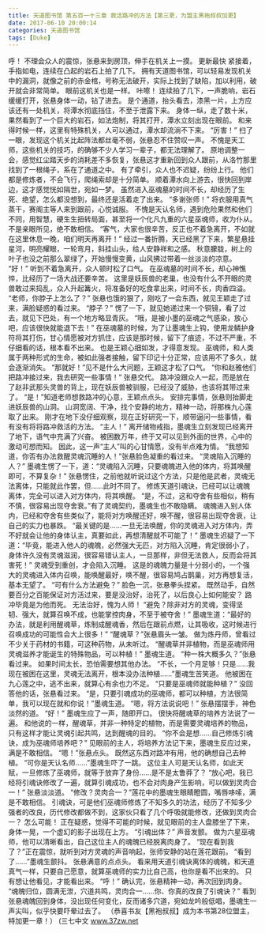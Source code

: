 ```yaml
---
title: 天道图书馆 第五百一十三章 救活路冲的方法【第三更，为盟主黑袍叔叔加更】
date: 2017-06-10 20:00:14
categories: 天道图书馆
tags: [Duke]
---
```


呼！
不理会众人的震惊，张悬来到房顶，伸手在机关上一摸。 更新最快
紧接着，手指如电，连续在凸起的岩石上拍了几下。
拥有天道图书馆，可以轻易发现机关中的漏洞，就像之前的赤金棺，号称无法破开，实际上找到了缺陷，加以利用，破开就会非常简单。
眼前这机关也是一样。
咔嚓！
连续拍了几下，一声脆响，岩石缓缓打开，张悬身体一动，钻了进去。
是个通道，抬头看去，漆黑一片，上方应该还有一处机关，将潭水彻底挡住，不至于泄露下来。
身体一纵，走了数十米，果然看到了一个巨大的岩石，如法炮制，将其打开，潭水立刻出现在眼前。
和来得时候一样，这里有特殊机关，人可以通过，潭水却流淌不下来。
“厉害！”
扫了一眼，发现这个机关比起阵法都丝毫不弱，张悬忍不住赞叹一声。
不愧是天工师，这些机关的技巧，的确够不少人学习一辈子，都无法理解了。
原地调整一会，感觉红尘踏天步的消耗差不多恢复，张悬这才重新回到众人跟前，从洛竹那里找到了一根绳子，系在了通道之中。
有了牵引，众人也不迟疑，纷纷上行。
他们都是修炼者，不会飞行，爬绳索却是十分简单。
顺着潭水向上游去，很快回到岸边，这才感觉恍如隔世，宛如一梦。
虽然进入巫魂墓的时间不长，却经历了生死、绝望，怎么都没想到，最终还是活着走了出来。
“多谢张师！”
将衣服用真气蒸干，赛阁主等人来到跟前，心悦诚服。
不愧是天认名师，遇到危险果然和他们不同，用智慧，硬生生扭转局面，甚至将一个化凡九重的六星巫魂师，收为仆从。
不是亲眼所见，绝不敢相信。
“客气，大家也很辛苦，反正也不着急离开，不如就在这里休息一晚，咱们明天再离开！”
经过一番折腾，天已经黑了下来，繁星悬挂星河，明亮耀眼，一轮弯月，斜挂山头，给人安静祥和之感。
秋意朦胧，树上的叶子也没之前那么翠绿了，开始慢慢变黄，山风拂过带着一丝淡淡的凉意。
“好！”
听到不着急离开，众人顿时松了口气。
在巫魂墓的时间不长，却心神憔悴，比经历了一场大战还要辛苦。
这里是妖辰兽的老巢，也没有什么不开眼的灵兽敢过来捣乱，众人升起篝火，将准备好的吃食拿出来，时间不长，肉香四溢。
“老师，你脖子上怎么了？”
张悬也饿的狠了，刚吃了一会东西，就见王颖走了过来，满脸疑惑的看过来。
“脖子？”
愣了一下，就见她递过来一个铜镜，看了过去，就见下巴处，有一个地方略显青灰。
“哦，是被小墨的巫魂之气感染，放心吧，应该很快就能退下去！”
在巫魂墓的时候，为了让墨魂生上钩，使用龙鳞护身符将其打伤，甘心情愿被对方抓住，应该是那时候，留下了痕迹，不过不严重，不仔细看的话，根本看不出来。
也是王颖心细如发，才得意发现。
巫魂师，和人类属于两种形式的生命，被如此强者接触，留下印记十分正常，应该用不了多久，就会逐渐消失。
“那就好！”见不是什么大问题，王颖这才松了口气。
“你和赵雅他们把路冲接过来，我去研究一些事情！”
张悬交代。
路冲没跟众人一起，而是放在了赵非武那头灵兽的背上，现在妖辰兽被驯服，已经没了威胁，也该将其带过来了。
“是！”知道老师想救路冲的心意，王颖点点头。
安排完事情，张悬则抬脚走进妖辰兽的山洞。
山洞宽阔、干净，找个安静的地方，精神一动，将那株九心莲取了出来。
刚才在地下没仔细观察，现在正好研究一下，顺带逼问一些事情，看有没有将将路冲救活的方法。
“主人！”
离开储物戒指，墨魂生立刻发现已经离开了地下，语气中充满了兴奋。
被困数万年，终于又可以见到外面的世界，心中的激动可想而知。
因此，这一声“主人”叫的心甘情愿，没有半点难为情。
“我想知道，你否有办法救醒灵魂沉睡的人！”张悬脸色凝重的看过来。
“灵魂陷入沉睡的人？”
墨魂生愣了一下，道：“灵魂陷入沉睡，只要魂魄进入他的体内，将其唤醒即可，不算复杂！”
张悬愣住，之前他就听说过这个方法，只是他是武者，灵魂无法离体，只能就此作罢，但……此时不同了。
修炼天道引魂诀，已经可以让魂魄离体，完全可以进入对方体内，将其唤醒。
“是，不过，这和夺舍有些相似，稍有不慎，很容易出现夺舍衰。”有了灵魂契约，墨魂生也不敢隐瞒。
魂魄进入别人体内，已经和夺舍有些类似了，能将对方唤醒还好，唤不醒，很容易出现夺舍衰，让自己的实力也暴跌。
“最关键的是……一旦无法唤醒，你的灵魂进入对方体内，弄不好就会让他的身体认主，真要如此，再想清醒就不可能了！”
墨魂生迟疑了一下道：“毕竟，能进入他人的魂魄，必然强大无匹，对方陷入沉睡，肯定很弱小了，身体许久没有灵魂滋润，很容易错认主人，一旦那样，非但无法救人，反而会将其害死！”
灵魂受到重创，才会陷入沉睡。
这是的魂魄力量是十分弱小的，一个强大的灵魂进入体内召唤，能唤醒最好，唤不醒，很容易鸠占鹊巢，对方再想复活，基本无望了。
“可有什么方法避免？”
脸色一沉，张悬拳头捏紧。
既然动手，自然要百分之百能保证对方活过来，要是没治好，治死了，以后良心上如何能安？
路冲毕竟是为他而死。
无法治好，愧为人师！
“避免？除非对方的灵魂，变得坚韧、强大，就算召唤不成，也能掌控肉身，不至于被夺舍！”
墨魂生道：“最好的办法，就是利用醒魂草，炼制成醒魂香，然后在跟前点燃，让其吸收，这时候进行召唤成功的可能性会大上很多！”
“醒魂草？”张悬眉头一皱。
做为炼丹师，曾看过不少关于药材的书籍，可这种药物，从未听过。
“醒魂草并非植物，而是巫魂师用灵魂滋养才能诞生的特殊物品，可以种植！”
墨魂生道。
“种一株大概多久？”张悬看过来。
如果时间太长，恐怕需要想其他办法。
“不长，一个月足够！只是……我现在被困在这里，灵魂无法离开，根本没办法种植……”墨魂生苦笑道。
他被困在九心莲之中，逃不出来，就算心有余也力不足。
“只要是巫魂师就能种植？”
没回答他的话，张悬看过来。
“是，只要引魂成功的巫魂师，都可以种植，方法很简单，我可以现在就和你说！”墨魂生道。
“嗯，将方法说说吧！”
张悬摆摆手，神色淡然的道。
“好！”
墨魂生应了一声，随即开口。
很快将醒魂草的培养方法说了一遍。
和他说的一样，醒魂草，并非一种特定的植物，而是需要灵魂培养的物品，只有这样才能让灵魂引起共鸣，达到醒魂的目的。
“你不会是想……自己修炼引魂诀，成为巫魂师培养吧？”
见眼前的主人，将培养方法记下来，墨魂生反应过来，满是不敢相信。
“嗯！”张悬点头。
既然这东西对路冲有用，他的确想自己去种植。
“可你是天认名师……”墨魂生吓了一跳。
这位主人可是天认名师，如此天赋，一旦修炼了巫魂师，就等于放弃了身份……是不是太鲁莽了？
“放心吧，我已经将引魂诀修改了一遍，就算引魂成功，也不会对肉身产生影响，可以做到灵肉合一！”
张悬淡淡道。
“修改？灵肉合一？”莲花中的墨魂生眼睛瞪圆，嘴唇哆嗦，满是不敢相信。
引魂诀，可是他们巫魂师修炼了不知多久的功法，经历了不知多少强者的改良，历代修改都做不到，这家伙只看了几个呼吸就能修改，还做到灵肉合一？
怎么可能！
正在疑惑，觉得不可能的时候，就见眼前的主人盘膝坐了下来，身体一晃，一个虚幻的影子出现在上方。
“引魂出体？”
声音发颤。
做为六星巫魂师，他可以清晰看出，自己这位主人的魂魄已经脱离肉身了。
“现在看到我了？”正在震惊，就听到对方灵魂的声音响起，张师安静的站在莲花跟前。
“看到了……”墨魂生颤抖。
张悬满意的点点头。
看来用天道引魂诀离体的魂魄，和天道真气一样，只要自己愿意，就算巫魂师的实力比自己高，也你是看不出来的。
只有想让他看见，才能看出来。
“呼！”
确认完，张悬精神一动，再次回到肉身。
“魂魄归位，圆满无泄，穴道共鸣，灵肉合一……你、你真的改良了引魂诀？”
看到张悬魂魄回到身体，没出现任何变化，反而诸多穴道，宛如龙吟般低唱，墨魂生一声尖叫，似乎快要吓晕过去了。
（恭喜书友【黑袍叔叔】成为本书第28位盟主，特加更一章！）
(三七中文 www.37zw.net